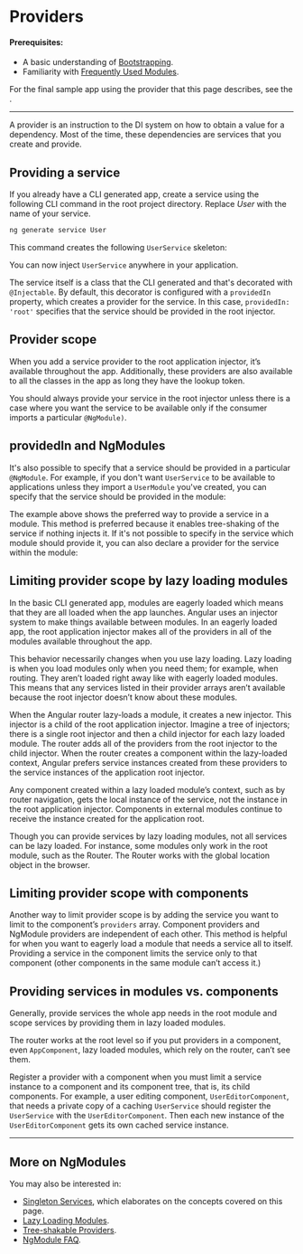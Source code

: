 # Providers

#### Prerequisites:
* A basic understanding of [Bootstrapping](guide/bootstrapping).
* Familiarity with [Frequently Used Modules](guide/frequent-ngmodules).

For the final sample app using the provider that this page describes,
see the <live-example></live-example>.

<hr>

A provider is an instruction to the DI system on how to obtain a value for a dependency. Most of the time, these dependencies are services that you create and provide.

## Providing a service

If you already have a CLI generated app, create a service using the following CLI command in the root project directory. Replace _User_ with the name of your service.

```sh
ng generate service User
```

This command creates the following `UserService` skeleton:

<code-example path="providers/src/app/user.service.0.ts"  title="src/app/user.service.0.ts" linenums="false"> </code-example>

You can now inject `UserService` anywhere in your application. 

The service itself is a class that the CLI generated and that's decorated with `@Injectable`. By default, this decorator is configured with a `providedIn` property, which creates a provider for the service. In this case, `providedIn: 'root'` specifies that the service should be provided in the root injector.


## Provider scope

When you add a service provider to the root application injector, it’s available throughout the app. Additionally, these providers are also available to all the classes in the app as long they have the lookup token. 

You should always provide your service in the root injector unless there is a case where you want the service to be available only if the consumer imports a particular `@NgModule)`.

## providedIn and NgModules

It's also possible to specify that a service should be provided in a particular `@NgModule`. For example, if you don't want `UserService` to be available to applications unless they import a `UserModule` you've created, you can specify that the service should be provided in the module:

<code-example path="providers/src/app/user.service.1.ts"  title="src/app/user.service.1.ts" linenums="false">  </code-example>

The example above shows the preferred way to provide a service in a module. This method is preferred because it enables tree-shaking of the service if nothing injects it. If it's not possible to specify in the service which module should provide it, you can also declare a provider for the service within the module:

<code-example path="providers/src/app/user.module.ts"  title="src/app/user.module.ts" linenums="false">  </code-example>

## Limiting provider scope by lazy loading modules

In the basic CLI generated app, modules are eagerly loaded which means that they are all loaded when the app launches. Angular uses an injector system to make things available between modules. In an eagerly loaded app, the root application injector makes all of the providers in all of the modules available throughout the app.

This behavior necessarily changes when you use lazy loading. Lazy loading is when you load modules only when you need them; for example, when routing. They aren’t loaded right away like with eagerly loaded modules. This means that any services listed in their provider arrays aren’t available because the root injector doesn’t know about these modules.

<!-- KW--Make diagram here -->
<!-- KW--per Misko: not clear if the lazy modules are siblings or grand-children. They are both depending on router structure. -->
When the Angular router lazy-loads a module, it creates a new injector. This injector is a child of the root application injector. Imagine a tree of injectors; there is a single root injector and then a child injector for each lazy loaded module. The router adds all of the providers from the root injector to the child injector. When the router creates a component within the lazy-loaded context, Angular prefers service instances created from these providers to the service instances of the application root injector.

Any component created within a lazy loaded module’s context, such as by router navigation, gets the local instance of the service, not the instance in the root application injector. Components in external modules continue to receive the instance created for the application root.

Though you can provide services by lazy loading modules, not all services can be lazy loaded. For instance, some modules only work in the root module, such as the Router. The Router works with the global location object in the browser.


## Limiting provider scope with components

Another way to limit provider scope is by adding the service you want to limit to the component’s
`providers` array. Component providers and NgModule providers are independent of each other. This
method is helpful for when you want to eagerly load a module that needs a service all to itself.
Providing a service in the component limits the service only to that component (other components in
the same module can’t access it.)

<code-example path="providers/src/app/app.component.ts" region="component-providers" title="src/app/app.component.ts" linenums="false">
</code-example>


## Providing services in modules vs. components

Generally, provide services the whole app needs in the root module and scope services by providing them in lazy loaded modules.

The router works at the root level so if you put providers in a component, even `AppComponent`, lazy loaded modules, which rely on the router, can’t see them.

<!-- KW--Make a diagram here -->
Register a provider with a component when you must limit a service instance to a component and its component tree, that is, its child components. For example, a user editing component, `UserEditorComponent`, that needs a private copy of a caching `UserService` should register the `UserService` with the `UserEditorComponent`. Then each new instance of the `UserEditorComponent` gets its own cached service instance.


<hr>

## More on NgModules

You may also be interested in:
* [Singleton Services](guide/singleton-services), which elaborates on the concepts covered on this page.
* [Lazy Loading Modules](guide/lazy-loading-ngmodules).
* [Tree-shakable Providers](guide/dependency-injection#tree-shakable-providers).
* [NgModule FAQ](guide/ngmodule-faq).
